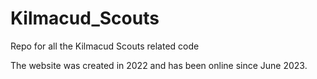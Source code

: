 # Kilmacud_Scouts
Repo for all the Kilmacud Scouts related code

The website was created in 2022 and has been online since June 2023. 

